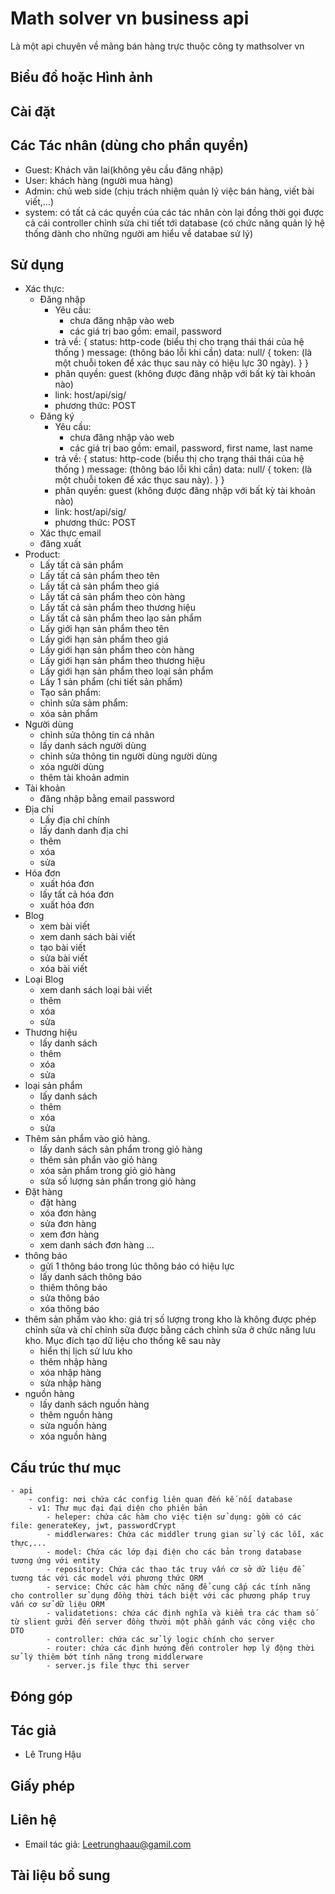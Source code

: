 # Math solver vn business api

Là một api chuyên về mãng bán hàng trực thuộc công ty mathsolver vn

## Biểu đồ hoặc Hình ảnh

## Cài đặt

## Các Tác nhân (dùng cho phần quyền)

- Guest: Khách vãn lai(không yêu cầu đăng nhập)
- User: khách hàng (người mua hàng)
- Admin: chủ web side (chịu trách nhiệm quản lý việc bán hàng, viết bài viết,...)
- system: có tất cả các quyền của các tác nhân còn lại đồng thời gọi được cả cái controller chỉnh sửa chi tiết tới database (có chức năng quản lý hệ thống dành cho những người am hiểu về databae sử lý)

## Sử dụng

- Xác thực:
  - Đăng nhập
    - Yêu cầu:
      - chưa đăng nhập vào web
      - các giá trị bao gồm: email, password
    - trả về:
      {
      status: http-code (biểu thị cho trạng thái thái của hệ thống )
      message: (thông báo lỗi khi cần)
      data: null/ {
      token: (là một chuỗi token để xác thục sau này có hiệu lực 30 ngày).
      }
      }
    - phân quyền: guest (không được đăng nhập với bất kỳ tài khoản nào)
    - link: host/api/sig/
    - phương thức: POST
  - Đăng ký
    - Yêu cầu:
      - chưa đăng nhập vào web
      - các giá trị bao gồm: email, password, first name, last name
    - trả về:
      {
      status: http-code (biểu thị cho trạng thái thái của hệ thống )
      message: (thông báo lỗi khi cần)
      data: null/ {
      token: (là một chuỗi token để xác thục sau này).
      }
      }
    - phân quyền: guest (không được đăng nhập với bất kỳ tài khoản nào)
    - link: host/api/sig/
    - phương thức: POST
  - Xác thực email
  - đăng xuất
- Product:
  - Lấy tất cả sản phẩm
  - Lấy tất cả sản phẩm theo tên
  - Lấy tất cả sản phẩm theo giá
  - Lấy tất cả sản phẩm theo còn hàng
  - Lấy tất cả sản phẩm theo thương hiệu
  - Lấy tất cả sản phẩm theo lạo sản phẩm
  - Lấy giới hạn sản phẩm theo tên
  - Lấy giới hạn sản phẩm theo giá
  - Lấy giới hạn sản phẩm theo còn hàng
  - Lấy giới hạn sản phẩm theo thương hiệu
  - Lấy giới hạn sản phẩm theo loại sản phẩm
  - Lấy 1 sản phẩm (chi tiết sản phẩm)
  * Tạo sản phẩm:
  * chỉnh sửa sảm phẩm:
  * xóa sản phẩm
- Người dùng
  - chỉnh sửa thông tin cá nhân
  * lấy danh sách người dùng
  * chỉnh sửa thông tin người dùng người dùng
  * xóa người dùng
  * thêm tài khoản admin
- Tài khoản
  - đăng nhập bằng email password
- Địa chỉ
  - Lấy địa chỉ chính
  - lấy danh danh địa chỉ
  - thêm
  - xóa
  - sửa
- Hóa đơn
  - xuất hóa đơn
  * lấy tất cả hóa đơn
  * xuất hóa đơn
- Blog
  - xem bài viết
  - xem danh sách bài viết
  * tạo bài viết
  * sửa bài viết
  * xóa bài viết
- Loại Blog
  - xem danh sách loại bài viết
  * thêm
  * xóa
  * sửa
- Thương hiệu
  - lấy danh sách
  * thêm
  * xóa
  * sửa
- loại sản phẩm
  - lấy danh sách
  * thêm
  * xóa
  * sửa
- Thêm sản phẩm vào giỏ hàng.
  - lấy danh sách sản phẩm trong giỏ hàng
  - thêm sản phẩn vào giỏ hàng
  - xóa sản phẩm trong giỏ giỏ hàng
  - sửa số lượng sản phẩn trong giỏ hàng
- Đặt hàng
  - đặt hàng
  * xóa đơn hàng
  * sửa đơn hàng
  * xem đơn hàng
  * xem danh sách đơn hàng
    ...
- thông báo
  - gửi 1 thông báo trong lúc thông báo có hiệu lực
  * lấy danh sách thông báo
  * thiêm thông báo
  * sửa thông báo
  * xóa thông báo
- thêm sản phẩm vào kho: giá trị số lượng trong kho là không được phép chỉnh sửa và chỉ chỉnh sữa được bằng cách chỉnh sửa ở chức năng lưu kho. Mục đích tạo dữ liệu cho thống kê sau này
  - hiển thị lịch sử lưu kho
  - thêm nhập hàng
  - xóa nhập hàng
  - sửa nhập hàng
- nguồn hàng
  - lấy danh sách nguồn hàng
  - thêm nguồn hàng
  - sửa nguồn hàng
  - xóa nguồn hàng

## Cấu trúc thư mục

    - api
        - config: nơi chứa các config liên quan đến kế nối database
        - v1: Thư mục đại đại diện cho phiên bản
            - heleper: chứa các hàm cho việc tiện sử dụng: gồm có các file: generateKey, jwt, passwordCrypt
            - middlerwares: Chứa các middler trung gian sử lý các lỗi, xác thực,...
            - model: Chứa các lớp đại điện cho các bản trong database tương ứng với entity
            - repository: Chứa các thao tác truy vấn cơ sở dữ liệu để tương tác với các model với phương thức ORM
            - service: Chức các hàm chức năng để cung cấp các tính năng cho controller sử dụng đồng thời tách biệt với các phương pháp truy vấn cơ sử dữ liệu ORM
            - validatetions: chứa các định nghĩa và kiểm tra các tham số từ slient gưởi đến server đồng thười một phần gánh vác công việc cho DTO
            - controller: chứa các sử lý logic chính cho server
            - router: chứa các định hướng đến controler hợp lý động thời sử lý thiêm bớt tính năng trong middlerware
            - server.js file thực thi server

## Đóng góp

## Tác giả

- Lê Trung Hậu

## Giấy phép

## Liên hệ

- Email tác giả: Leetrunghaau@gamil.com

## Tài liệu bổ sung
